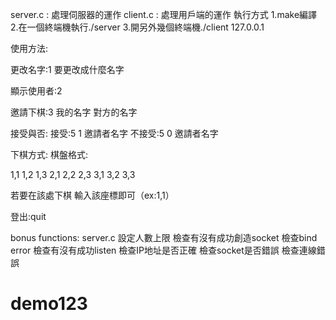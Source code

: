 server.c : 處理伺服器的運作
client.c : 處理用戶端的運作
執行方式
1.make編譯
2.在一個終端機執行./server
3.開另外幾個終端機./client 127.0.0.1


使用方法:

更改名字:1 要更改成什麼名字

顯示使用者:2

邀請下棋:3 我的名字  對方的名字

接受與否:
接受:5 1 邀請者名字
不接受:5 0 邀請者名字

下棋方式:
棋盤格式:

1,1 1,2 1,3
2,1 2,2 2,3
3,1 3,2 3,3

若要在該處下棋
輸入該座標即可（ex:1,1）

登出:quit

bonus functions:
server.c
設定人數上限
檢查有沒有成功創造socket
檢查bind error
檢查有沒有成功listen
檢查IP地址是否正確
檢查socket是否錯誤
檢查連線錯誤

# demo123
